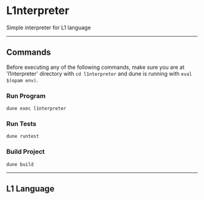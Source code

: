 # L1nterpreter
Simple interpreter for L1 language 

---
## Commands
Before executing any of the following commands, make sure you are at 'l1nterpreter' directory with ``` cd l1nterpreter ``` and dune is running with ```eval $(opam env)```.
### Run Program
```
dune exec l1nterpreter
```

### Run Tests
```
dune runtest
```

### Build Project 
```
dune build
```

---
## L1 Language